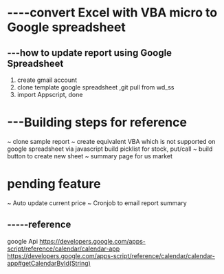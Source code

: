 # ----convert Excel with VBA micro to Google spreadsheet 

## ---how to update report using Google Spreadsheet
1) create gmail account 
2) clone template google spreadsheet ,git pull from wd_ss
3) import Appscript, done 


# ---Building steps for reference
~ clone sample report 
~ create equivalent VBA which is not supported on google spreadsheet via javascript build picklist for stock, put/call
~ build button to create new sheet 
~ summary page for us market 
 

# pending feature 
~ Auto update current price 
~ Cronjob to email report summary 




## -----reference 
google Api 
https://developers.google.com/apps-script/reference/calendar/calendar-app
https://developers.google.com/apps-script/reference/calendar/calendar-app#getCalendarById(String)
